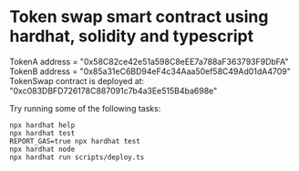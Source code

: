 # Token swap smart contract using hardhat, solidity and typescript

TokenA address = "0x58C82ce42e51a598C8eEE7a788aF363793F9DbFA"
TokenB address = "0x85a31eC6BD94eF4c34Aaa50ef58C49Ad01dA4709"
TokenSwap contract is deployed at: "0xc083DBFD726178C887091c7b4a3Ee515B4ba698e"

Try running some of the following tasks:

```shell
npx hardhat help
npx hardhat test
REPORT_GAS=true npx hardhat test
npx hardhat node
npx hardhat run scripts/deploy.ts
```
